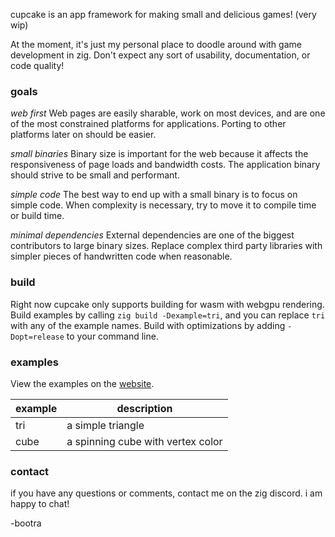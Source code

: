 cupcake is an app framework for making small and delicious games! (very wip)

At the moment, it's just my personal place to doodle around with game development in zig. Don't expect any sort of usability, documentation, or code quality!

### goals

_web first_
Web pages are easily sharable, work on most devices, and are one of the most constrained platforms for applications. Porting to other platforms later on should be easier.

_small binaries_
Binary size is important for the web because it affects the responsiveness of page loads and bandwidth costs. The application binary should strive to be small and performant.

_simple code_
The best way to end up with a small binary is to focus on simple code. When complexity is necessary, try to move it to compile time or build time.

_minimal dependencies_
External dependencies are one of the biggest contributors to large binary sizes. Replace complex third party libraries with simpler pieces of handwritten code when reasonable.

### build

Right now cupcake only supports building for wasm with webgpu rendering. Build examples by calling `zig build -Dexample=tri`, and you can replace `tri` with any of the example names. Build with optimizations by adding `-Dopt=release` to your command line.

### examples

View the examples on the [website](https://bootradev.github.io).

| example | description |
| --- | --- |
| tri | a simple triangle |
| cube | a spinning cube with vertex color |

### contact
if you have any questions or comments, contact me on the zig discord. i am happy to chat!

-bootra
